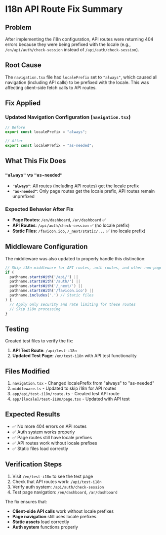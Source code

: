 # I18n API Route Fix Summary

## Problem
After implementing the i18n configuration, API routes were returning 404 errors because they were being prefixed with the locale (e.g., `/en/api/auth/check-session` instead of `/api/auth/check-session`).

## Root Cause
The `navigation.tsx` file had `localePrefix` set to `"always"`, which caused all navigation (including API calls) to be prefixed with the locale. This was affecting client-side fetch calls to API routes.

## Fix Applied

### Updated Navigation Configuration (`navigation.tsx`)
```typescript
// Before
export const localePrefix = "always";

// After  
export const localePrefix = "as-needed";
```

## What This Fix Does

### `"always"` vs `"as-needed"`
- **`"always"`**: All routes (including API routes) get the locale prefix
- **`"as-needed"`**: Only page routes get the locale prefix, API routes remain unprefixed

### Expected Behavior After Fix
- **Page Routes**: `/en/dashboard`, `/ar/dashboard` ✅
- **API Routes**: `/api/auth/check-session` ✅ (no locale prefix)
- **Static Files**: `/favicon.ico`, `/_next/static/...` ✅ (no locale prefix)

## Middleware Configuration
The middleware was also updated to properly handle this distinction:

```typescript
// Skip i18n middleware for API routes, auth routes, and other non-page routes
if (
  pathname.startsWith('/api/') ||
  pathname.startsWith('/auth/') ||
  pathname.startsWith('/_next/') ||
  pathname.startsWith('/favicon.ico') ||
  pathname.includes('.') // Static files
) {
  // Apply only security and rate limiting for these routes
  // Skip i18n processing
}
```

## Testing
Created test files to verify the fix:

1. **API Test Route**: `/api/test-i18n`
2. **Updated Test Page**: `/en/test-i18n` with API test functionality

## Files Modified
1. `navigation.tsx` - Changed localePrefix from "always" to "as-needed"
2. `middleware.ts` - Updated to skip i18n for API routes
3. `app/api/test-i18n/route.ts` - Created test API route
4. `app/[locale]/test-i18n/page.tsx` - Updated with API test

## Expected Results
- ✅ No more 404 errors on API routes
- ✅ Auth system works properly
- ✅ Page routes still have locale prefixes
- ✅ API routes work without locale prefixes
- ✅ Static files load correctly

## Verification Steps
1. Visit `/en/test-i18n` to see the test page
2. Check that API routes work: `/api/test-i18n`
3. Verify auth system: `/api/auth/check-session`
4. Test page navigation: `/en/dashboard`, `/ar/dashboard`

The fix ensures that:
- **Client-side API calls** work without locale prefixes
- **Page navigation** still uses locale prefixes
- **Static assets** load correctly
- **Auth system** functions properly 